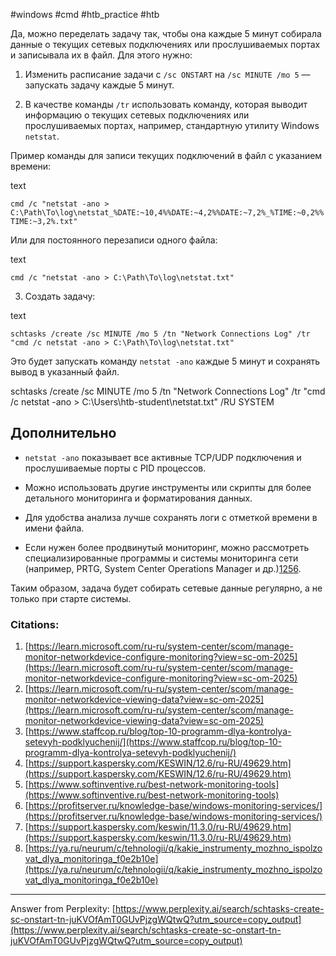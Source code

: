 #windows #cmd #htb_practiсe #htb

Да, можно переделать задачу так, чтобы она каждые 5 минут собирала данные о текущих сетевых подключениях или прослушиваемых портах и записывала их в файл. Для этого нужно:

1. Изменить расписание задачи с `/sc ONSTART` на `/sc MINUTE /mo 5` — запускать задачу каждые 5 минут.
    
2. В качестве команды `/tr` использовать команду, которая выводит информацию о текущих сетевых подключениях или прослушиваемых портах, например, стандартную утилиту Windows `netstat`.
    

Пример команды для записи текущих подключений в файл с указанием времени:

text

`cmd /c "netstat -ano > C:\Path\To\log\netstat_%DATE:~10,4%%DATE:~4,2%%DATE:~7,2%_%TIME:~0,2%%TIME:~3,2%.txt"`

Или для постоянного перезаписи одного файла:

text

`cmd /c "netstat -ano > C:\Path\To\log\netstat.txt"`

3. Создать задачу:
    

text

`schtasks /create /sc MINUTE /mo 5 /tn "Network Connections Log" /tr "cmd /c netstat -ano > C:\Path\To\log\netstat.txt"`

Это будет запускать команду `netstat -ano` каждые 5 минут и сохранять вывод в указанный файл.

schtasks /create /sc MINUTE /mo 5 /tn "Network Connections Log" /tr "cmd /c netstat -ano > C:\Users\htb-student\netstat.txt" /RU SYSTEM

## Дополнительно

- `netstat -ano` показывает все активные TCP/UDP подключения и прослушиваемые порты с PID процессов.
    
- Можно использовать другие инструменты или скрипты для более детального мониторинга и форматирования данных.
    
- Для удобства анализа лучше сохранять логи с отметкой времени в имени файла.
    
- Если нужен более продвинутый мониторинг, можно рассмотреть специализированные программы и системы мониторинга сети (например, PRTG, System Center Operations Manager и др.)[1](https://learn.microsoft.com/ru-ru/system-center/scom/manage-monitor-networkdevice-configure-monitoring?view=sc-om-2025)[2](https://learn.microsoft.com/ru-ru/system-center/scom/manage-monitor-networkdevice-viewing-data?view=sc-om-2025)[5](https://www.softinventive.ru/best-network-monitoring-tools)[6](https://profitserver.ru/knowledge-base/windows-monitoring-services/).
    

Таким образом, задача будет собирать сетевые данные регулярно, а не только при старте системы.

### Citations:

1. [https://learn.microsoft.com/ru-ru/system-center/scom/manage-monitor-networkdevice-configure-monitoring?view=sc-om-2025](https://learn.microsoft.com/ru-ru/system-center/scom/manage-monitor-networkdevice-configure-monitoring?view=sc-om-2025)
2. [https://learn.microsoft.com/ru-ru/system-center/scom/manage-monitor-networkdevice-viewing-data?view=sc-om-2025](https://learn.microsoft.com/ru-ru/system-center/scom/manage-monitor-networkdevice-viewing-data?view=sc-om-2025)
3. [https://www.staffcop.ru/blog/top-10-programm-dlya-kontrolya-setevyh-podklyuchenij/](https://www.staffcop.ru/blog/top-10-programm-dlya-kontrolya-setevyh-podklyuchenij/)
4. [https://support.kaspersky.com/KESWIN/12.6/ru-RU/49629.htm](https://support.kaspersky.com/KESWIN/12.6/ru-RU/49629.htm)
5. [https://www.softinventive.ru/best-network-monitoring-tools](https://www.softinventive.ru/best-network-monitoring-tools)
6. [https://profitserver.ru/knowledge-base/windows-monitoring-services/](https://profitserver.ru/knowledge-base/windows-monitoring-services/)
7. [https://support.kaspersky.com/keswin/11.3.0/ru-RU/49629.htm](https://support.kaspersky.com/keswin/11.3.0/ru-RU/49629.htm)
8. [https://ya.ru/neurum/c/tehnologii/q/kakie_instrumenty_mozhno_ispolzovat_dlya_monitoringa_f0e2b10e](https://ya.ru/neurum/c/tehnologii/q/kakie_instrumenty_mozhno_ispolzovat_dlya_monitoringa_f0e2b10e)

---

Answer from Perplexity: [https://www.perplexity.ai/search/schtasks-create-sc-onstart-tn-juKVOfAmT0GUvPjzgWQtwQ?utm_source=copy_output](https://www.perplexity.ai/search/schtasks-create-sc-onstart-tn-juKVOfAmT0GUvPjzgWQtwQ?utm_source=copy_output)